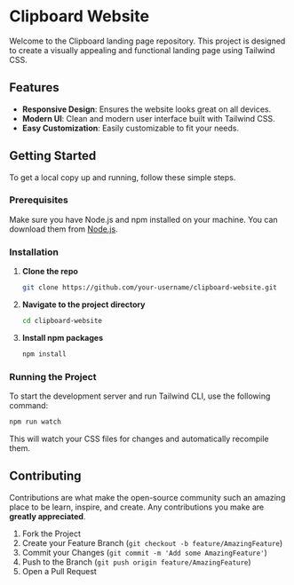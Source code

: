 

# Clipboard Website

Welcome to the Clipboard landing page repository. This project is designed to create a visually appealing and functional landing page using Tailwind CSS.


## Features

- **Responsive Design**: Ensures the website looks great on all devices.
- **Modern UI**: Clean and modern user interface built with Tailwind CSS.
- **Easy Customization**: Easily customizable to fit your needs.

## Getting Started

To get a local copy up and running, follow these simple steps.

### Prerequisites

Make sure you have Node.js and npm installed on your machine. You can download them from [Node.js](https://nodejs.org/).

### Installation

1. **Clone the repo**

   ```sh
   git clone https://github.com/your-username/clipboard-website.git
   ```

2. **Navigate to the project directory**

   ```sh
   cd clipboard-website
   ```

3. **Install npm packages**

   ```sh
   npm install
   ```

### Running the Project

To start the development server and run Tailwind CLI, use the following command:

```sh
npm run watch
```

This will watch your CSS files for changes and automatically recompile them.

## Contributing

Contributions are what make the open-source community such an amazing place to be learn, inspire, and create. Any contributions you make are **greatly appreciated**.

1. Fork the Project
2. Create your Feature Branch (`git checkout -b feature/AmazingFeature`)
3. Commit your Changes (`git commit -m 'Add some AmazingFeature'`)
4. Push to the Branch (`git push origin feature/AmazingFeature`)
5. Open a Pull Request

